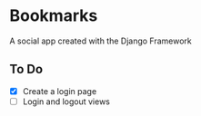 # Bookmarks 

A social app created with the Django Framework

## To Do

- [x] Create a login page
- [ ] Login and logout views